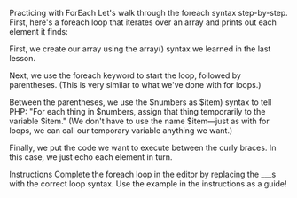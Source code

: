 Practicing with ForEach
Let's walk through the foreach syntax step-by-step. First, here's a foreach loop that iterates over an array and prints out each element it finds:

<?php
  $numbers = array(1, 2, 3);

  foreach($numbers as $item) {
      echo $item;
  }
?>
First, we create our array using the array() syntax we learned in the last lesson.

Next, we use the foreach keyword to start the loop, followed by parentheses. (This is very similar to what we've done with for loops.)

Between the parentheses, we use the $numbers as $item) syntax to tell PHP: "For each thing in $numbers, assign that thing temporarily to the variable $item." (We don't have to use the name $item—just as with for loops, we can call our temporary variable anything we want.)

Finally, we put the code we want to execute between the curly braces. In this case, we just echo each element in turn.

Instructions
Complete the foreach loop in the editor by replacing the ___s with the correct loop syntax. Use the example in the instructions as a guide!

